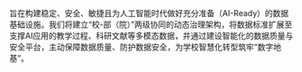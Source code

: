 旨在构建稳定、安全、敏捷且为人工智能时代做好充分准备（AI-Ready）的数据基础设施。我们将建立“校-部（院）”两级协同的动态治理架构，将数据标准扩展至支撑AI应用的教学过程、科研文献等多模态数据，并通过建设智能化的数据质量与安全平台，主动保障数据质量、防护数据安全，为学校智慧化转型筑牢“数字地基”。